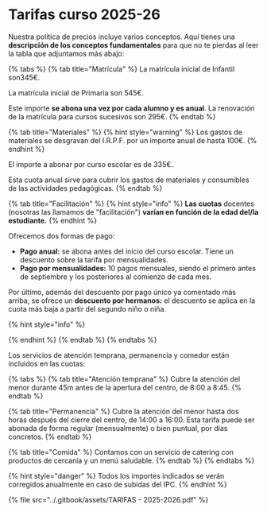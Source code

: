 # Tarifas curso 2025-26

Nuestra política de precios incluye varios conceptos. Aquí tienes una **descripción de los conceptos fundamentales** para que no te pierdas al leer la tabla que adjuntamos más abajo:

{% tabs %}
{% tab title="Matrícula" %}
La matrícula inicial de Infantil son345€.

La matrícula inicial de Primaria son 545€.

Este importe **se abona una vez por cada alumno y es anual**. La renovación de la matrícula para cursos sucesivos son 295€.
{% endtab %}

{% tab title="Materiales" %}
{% hint style="warning" %}
Los gastos de materiales se desgravan del I.R.P.F. por un importe anual de hasta 100€.
{% endhint %}

El importe a abonar por curso escolar es de 335€`.`

Esta cuota anual sirve para cubrir los gastos de materiales y consumibles de las actividades pedagógicas.&#x20;
{% endtab %}

{% tab title="Facilitación" %}
{% hint style="info" %}
**Las cuotas** docentes (nosotras las llamamos de "facilitación") **varían en función de la edad del/la estudiante.**&#x20;
{% endhint %}

Ofrecemos  dos formas de pago:

* **Pago anual:** se abona antes del inicio del curso escolar. Tiene un descuento sobre la tarifa por mensualidades.&#x20;
* **Pago por mensualidades:** 10 pagos mensuales, siendo el primero antes de septiembre y los posteriores al comienzo de cada mes.

Por último, además del descuento por pago único ya comentado más arriba, se ofrece un **descuento por hermanos:** el descuento se aplica en la cuota más baja a partir del segundo niño o niña.



{% hint style="info" %}

{% endhint %}
{% endtab %}
{% endtabs %}

Los servicios de atención temprana, permanencia y comedor están incluidos en las cuotas:

{% tabs %}
{% tab title="Atención temprana" %}
Cubre la atención del menor durante 45m antes de la apertura del centro, de 8:00 a 8:45.
{% endtab %}

{% tab title="Permanencia" %}
Cubre la atención del menor hasta dos horas después del cierre del centro, de 14:00 a 16:00. Esta tarifa puede ser abonada de forma regular (mensualmente) o bien puntual, por días concretos.
{% endtab %}

{% tab title="Comida" %}
Contamos con un servicio de catering con productos de cercanía y un menú saludable.
{% endtab %}
{% endtabs %}

{% hint style="danger" %}
Todos los importes indicados se verán corregidos anualmente en caso de subidas del IPC.
{% endhint %}

{% file src="../.gitbook/assets/TARIFAS - 2025-2026.pdf" %}
